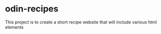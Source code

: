 # odin-recipes
This project is to create a short recipe website that will include various html elements
